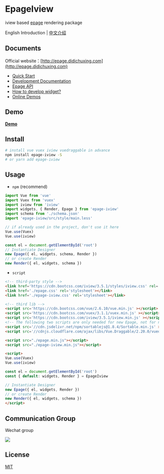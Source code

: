 # EpageIview

iview based [epage](https://github.com/didichuxing/epage) rendering package

English Introduction | [中文介绍](./README.md)

## Documents

Official website：[http://epage.didichuxing.com](http://epage.didichuxing.com)

- [Quick Start](http://epage.didichuxing.com/usage/#快速起步)
- [Development Documentation](http://epage.didichuxing.com/developer/)
- [Epage API](http://epage.didichuxing.com/developer/epage.html)
- [How to develop widget?](http://epage.didichuxing.com/developer/widget.html)
- [Online Demos](http://epage.didichuxing.com/examples/)

## Demo

**[Demo](http://epage.didichuxing.com/examples/render.html)**

## Install

```sh
# install vue vuex iview vuedraggable in advance
npm install epage-iview -S
# or yarn add epage-iview
```

## Usage

-  `npm` (recommend)

```js
import Vue from 'vue'
import Vuex from 'vuex'
import iview from 'iview'
import widgets, { Render, Epage } from 'epage-iview'
import schema from './schema.json'
import 'epage-iview/src/style/main.less'

// if already used in the project, don't use it here
Vue.use(Vuex)
Vue.use(iview)

const el = document.getElementById('root')
// Instantiate Designer
new Epage({ el, widgets, schema, Render })
// or create Render
new Render({ el, widgets, schema })
```

-  `script`

```html
<!-- third-party style -->
<link href='https://cdn.bootcss.com/iview/3.5.1/styles/iview.css' rel='stylesheet'></link>
<link href='./epage.css' rel='stylesheet'></link>
<link href='./epage-iview.css' rel='stylesheet'></link>

<!-- third lib -->
<script src='https://cdn.bootcss.com/vue/2.6.10/vue.min.js' ></script>
<script src='https://cdn.bootcss.com/vuex/3.1.1/vuex.min.js' ></script>
<script src='https://cdn.bootcss.com/iview/3.5.1/iview.min.js' ></script>
<!-- The following two scripts are only needed for new Epage, not for new Render -->
<script src='//cdn.jsdelivr.net/npm/sortablejs@1.8.4/Sortable.min.js' ></script>
<script src='//cdnjs.cloudflare.com/ajax/libs/Vue.Draggable/2.20.0/vuedraggable.umd.min.js' ></script>

<script src="./epage.min.js"></script>
<script src="./epage-iview.min.js"></script>

<script>
Vue.use(Vuex)
Vue.use(iview)

const el = document.getElementById('root')
const { default: widgets, Render } = EpageIview

// Instantiate Designer
new Epage({ el, widgets, Render })
// or create Render
new Render({ el, widgets, schema })
</script>

```

## Communication Group

Wechat group

![](https://github.com/didi/epage/raw/master/public/imgs/epage-qrcode.png)

## License

[MIT](http://opensource.org/licenses/MIT)
